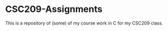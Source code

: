 CSC209-Assignments
==================

This is a repository of (some) of my course work in C for my CSC209 class.
